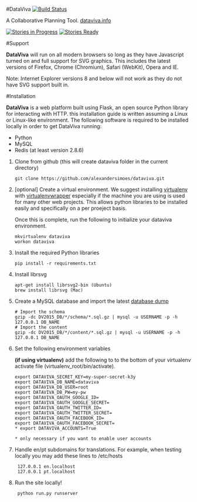 #DataViva [![Build Status](https://snap-ci.com/DataViva/dataviva-site/branch/release/3.0/build_image)](https://snap-ci.com/DataViva/dataviva-site/branch/release/3.0)

A Collaborative Planning Tool.
[dataviva.info](http://www.dataviva.info)

[![Stories in Progress](https://badge.waffle.io/DataViva/dataviva-site.png?label=in+progress&title=In+Progress)](https://waffle.io/Dataviva/dataviva-site)  	[![Stories Ready](https://badge.waffle.io/DataViva/dataviva-site.png?label=ready&title=Ready)](https://waffle.io/Dataviva/dataviva-site) 



#Support

**DataViva** will run on all modern browsers so long as they have Javascript turned on and full support for SVG graphics. This includes the latest versions of Firefox, Chrome (Chromium), Safari (WebKit), Opera and IE.

Note: Internet Explorer versions 8 and below will not work as they do not have SVG support built in.

#Installation

**DataViva** is a web platform built using Flask, an open source Python library for interacting with HTTP. this installation guide is written assuming a Linux or Linux-like environment. The following software is required to be installed locally in order to get DataViva running:

*   Python
*   MySQL
*   Redis (at least version 2.8.6)

1.	Clone from github (this will create dataviva folder in the current directory)

        git clone https://github.com/alexandersimoes/dataviva.git
2.	[optional] Create a virtual environment. We suggest installing [virtualenv](https://pypi.python.org/pypi/virtualenv) with [virtualenvwrapper](http://virtualenvwrapper.readthedocs.org/en/latest/) especially if the machine you are using is used for many other web projects. This allows python libraries to be installed easily and specifically on a per proeject basis.

	Once this is complete, run the following to initialize your dataviva environment.


        mkvirtualenv dataviva
        workon dataviva
3.	Install the required Python libraries

        pip install -r requirements.txt
4.	Install librsvg

        apt-get install librsvg2-bin (Ubuntu)
        brew install librsvg (Mac)
5.	Create a MySQL database and import the latest [database dump](https://s3-sa-east-1.amazonaws.com/datavivadb/dv2015_db.tar.gz)

        # Import the schema
        gzip -dc DV2015_DB/*/schema/*.sql.gz | mysql -u USERNAME -p -h 127.0.0.1 DB_NAME
        # Import the content
        gzip -dc DV2015_DB/*/content/*.sql.gz | mysql -u USERNAME -p -h 127.0.0.1 DB_NAME

6.	Set the following environment variables

	**(if using virtualenv)** add the following to to the bottom of your virtualenv activate file (virtualenv_root/bin/activate).

        export DATAVIVA_SECRET_KEY=my-super-secret-k3y
        export DATAVIVA_DB_NAME=dataviva
        export DATAVIVA_DB_USER=root
        export DATAVIVA_DB_PW=my-pw
        export DATAVIVA_OAUTH_GOOGLE_ID=
        export DATAVIVA_OAUTH_GOOGLE_SECRET=
        export DATAVIVA_OAUTH_TWITTER_ID=
        export DATAVIVA_OAUTH_TWITTER_SECRET=
        export DATAVIVA_OAUTH_FACEBOOK_ID=
        export DATAVIVA_OAUTH_FACEBOOK_SECRET=
        * export DATAVIVA_ACCOUNTS=True

        * only necessary if you want to enable user accounts

7. Handle en/pt subdomains for translations. For example, when testing locally you may add these lines to /etc/hosts

        127.0.0.1 en.localhost
        127.0.0.1 pt.localhost

8. Run the site locally!

        python run.py runserver
